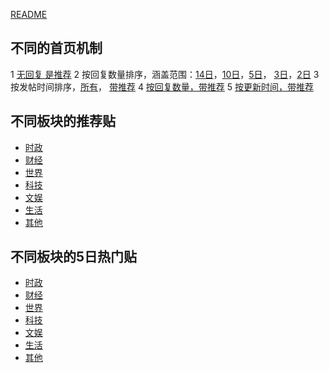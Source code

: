 [README](./README.md)

## 不同的首页机制
1 [无回复 是推荐](https://pincong.rocks/sort_type-unresponsive__is_recommend-1)
2 按回复数量排序，涵盖范围：[14日](https://pincong.rocks/sort_type-hot____day-14)，[10日](https://pincong.rocks/sort_type-hot____day-10)，[5日](https://pincong.rocks/sort_type-hot____day-5)， [3日](https://pincong.rocks/sort_type-hot____day-3)，[2日](https://pincong.rocks/sort_type-hot____day-2)
3 按发帖时间排序，[所有](https://pincong.rocks/sort_type-t)， [带推荐](https://pincong.rocks/sort_type-t__is_recommend-1)
4 [按回复数量，带推荐](https://pincong.rocks/sort_type-hot__is_recommend-1)
5 [按更新时间，带推荐](https://pincong.rocks/sort_type-new__is_recommend-1)

## 不同板块的推荐贴
* [时政](https://pincong.rocks/explore/category-1__is_recommend-1)
* [财经](https://pincong.rocks/explore/category-2__is_recommend-1)
* [世界](https://pincong.rocks/explore/category-3__is_recommend-1)
* [科技](https://pincong.rocks/explore/category-4__is_recommend-1)
* [文娱](https://pincong.rocks/explore/category-5__is_recommend-1)
* [生活](https://pincong.rocks/explore/category-6__is_recommend-1)
* [其他](https://pincong.rocks/explore/category-7__is_recommend-1)

## 不同板块的5日热门贴
* [时政](https://pincong.rocks/explore/category-1__sort_type-hot____day-5)
* [财经](https://pincong.rocks/explore/category-2__sort_type-hot____day-5)
* [世界](https://pincong.rocks/explore/category-3__sort_type-hot____day-5)
* [科技](https://pincong.rocks/explore/category-4__sort_type-hot____day-5)
* [文娱](https://pincong.rocks/explore/category-5__sort_type-hot____day-5)
* [生活](https://pincong.rocks/explore/category-6__sort_type-hot____day-5)
* [其他](https://pincong.rocks/explore/category-7__sort_type-hot____day-5)
